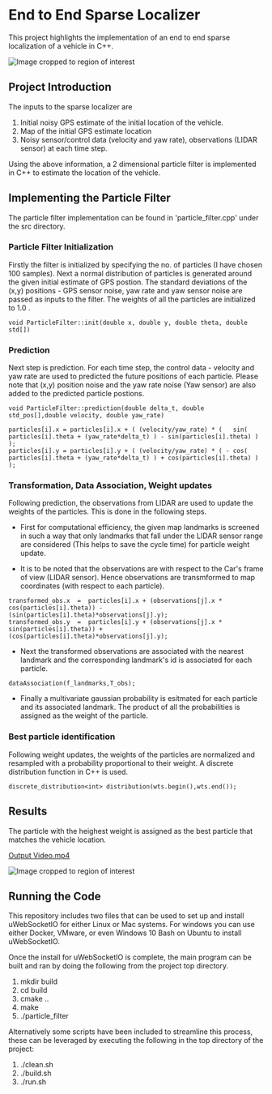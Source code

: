 # End to End Sparse Localizer

This project highlights the implementation of an end to end sparse localization of a vehicle in C++.

![Image cropped to region of interest](https://github.com/ashsiv/End-to-End-Vehicle-Localizer/blob/master/images/Main.JPG)


## Project Introduction

The inputs to the sparse localizer are 
1. Initial noisy GPS estimate of the initial location of the vehicle.
2. Map of the initial GPS estimate location
3. Noisy sensor/control data (velocity and yaw rate), observations (LIDAR sensor) at each time step.

Using the above information, a 2 dimensional particle filter is implemented in C++ to estimate the location of the vehicle.


## Implementing the Particle Filter
The particle filter implementation can be found in 'particle_filter.cpp' under the src directory.

### Particle Filter Initialization
Firstly the filter is initialized by specifying the no. of particles (I have chosen 100 samples). Next a normal distribution of particles is generated around the given initial estimate of GPS postion. The standard deviations of the (x,y) positions - GPS sensor noise, yaw rate and yaw sensor noise are passed as inputs to the filter. The weights of all the particles are initialized to 1.0 .

```
void ParticleFilter::init(double x, double y, double theta, double std[])
```
### Prediction
Next step is prediction. For each time step, the control data - velocity and yaw rate are used to predicted the future positions of each particle. Please note that (x,y) position noise and the yaw rate noise (Yaw sensor) are also added to the predicted particle postions.

```
void ParticleFilter::prediction(double delta_t, double std_pos[],double velocity, double yaw_rate)
```
```
particles[i].x = particles[i].x + ( (velocity/yaw_rate) * (   sin( particles[i].theta + (yaw_rate*delta_t) ) - sin(particles[i].theta) ) );
particles[i].y = particles[i].y + ( (velocity/yaw_rate) * ( - cos( particles[i].theta + (yaw_rate*delta_t) ) + cos(particles[i].theta) ) );
```
### Transformation, Data Association, Weight updates

Following prediction, the observations from LIDAR are used to update the weights of the particles. This is done in the following steps.

* First for computational efficiency, the given map landmarks is screened in such a way that only landmarks that fall under the LIDAR sensor range are considered (This helps to save the cycle time) for particle weight update.

* It is to be noted that the observations are with respect to the Car's frame of view (LIDAR sensor). Hence observations are transmformed to map coordinates (with respect to each particle).
```
transformed_obs.x  =  particles[i].x + (observations[j].x * cos(particles[i].theta)) - (sin(particles[i].theta)*observations[j].y);
transformed_obs.y  =  particles[i].y + (observations[j].x * sin(particles[i].theta)) + (cos(particles[i].theta)*observations[j].y);

```
* Next the transformed observations are associated with the nearest landmark and the corresponding landmark's id is associated for each particle.
```
dataAssociation(f_landmarks,T_obs);
```
* Finally a multivariate gaussian probability is esitmated for each particle and its associated landmark. The product of all the probabilities is assigned as the weight of the particle.

### Best particle identification
Following weight updates, the weights of the particles are normalized and resampled with a probability proportional to their weight.
A discrete distribution function in C++ is used.
```
discrete_distribution<int> distribution(wts.begin(),wts.end());
```
## Results

The particle with the heighest weight is assigned as the best particle that matches the vehicle location.

[Output Video.mp4](https://github.com/ashsiv/End-to-End-Vehicle-Localizer/blob/master/images/Output%20video.mp4)

![Image cropped to region of interest](https://github.com/ashsiv/End-to-End-Vehicle-Localizer/blob/master/images/Output.JPG)

## Running the Code

This repository includes two files that can be used to set up and install uWebSocketIO for either Linux or Mac systems. For windows you can use either Docker, VMware, or even Windows 10 Bash on Ubuntu to install uWebSocketIO.

Once the install for uWebSocketIO is complete, the main program can be built and ran by doing the following from the project top directory.

1. mkdir build
2. cd build
3. cmake ..
4. make
5. ./particle_filter

Alternatively some scripts have been included to streamline this process, these can be leveraged by executing the following in the top directory of the project:

1. ./clean.sh
2. ./build.sh
3. ./run.sh





